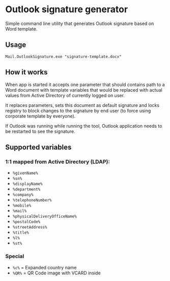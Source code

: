 # Outlook signature generator

Simple command line utility that generates Outlook signature based on Word template.


## Usage 

```
Mail.OutlookSignature.exe "signature-template.docx"

```

## How it works
When app is started it accepts one parameter that should contains path to a Word document with template variables that would be replaced with actual values from Active Directory of currently logged on user.

It replaces parameters, sets this document as default signature and locks registry to block changes to the signature by end user (to force using corporate template by everyone).

If Outlook was running while running the tool, Outlook application needs to be restarted to see the signature.

## Supported variables

### 1:1 mapped from Active Directory (LDAP):
 - `%givenName%`
 - `%sn%`
 - `%displayName%`
 - `%department%`
 - `%company%`
 - `%telephoneNumber%`
 - `%mobile%`
 - `%mail%`
 - `%physicalDeliveryOfficeName%`
 - `%postalCode%`
 - `%streetAddress%`
 - `%title%`
 - `%l%`
 - `%st%`

### Special
 - `%c%` = Expanded country name
 - `%QR%` = QR Code image with VCARD inside
